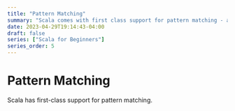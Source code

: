 ```yaml
---
title: "Pattern Matching"
summary: "Scala comes with first class support for pattern matching - a very powerful tool."
date: 2023-04-29T19:14:43-04:00
draft: false
series: ["Scala for Beginners"]
series_order: 5
---
```


# Pattern Matching

Scala has first-class support for pattern matching.

